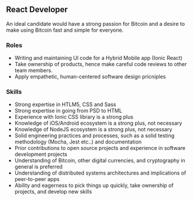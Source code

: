 ## React Developer

An ideal candidate would have a strong passion for Bitcoin and a desire to make using Bitcoin fast and simple for everyone.

### Roles

* Writing and maintaining UI code for a Hybrid Mobile app (Ionic React)
* Take ownership of products, hence make careful code reviews to other team members.
* Apply empathetic, human-centered software design pricniples

### Skills

* Strong expertise in HTLM5, CSS and Sass 
* Strong expertise in going from PSD to HTML
* Experience with Ionic CSS library is a strong plus
* Knowledge of iOS/Android ecosystem is a strong plus, not necessary
* Knowledge of NodeJS ecosystem is a strong plus, not necessary
* Solid engineering practices and processes, such as a solid testing methodology (Mocha, Jest etc..) and documentation
* Prior contributions to open source projects and experience in software development projects
* Understanding of Bitcoin, other digital currencies, and cryptography in general is preferred   
* Understanding of distributed systems architectures and implications of peer-to-peer apps
* Ability and eagerness to pick things up quickly, take ownership of projects, and develop new skills
    
